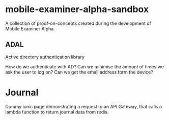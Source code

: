 # mobile-examiner-alpha-sandbox

A collection of proof-on-concepts created during the development of Mobile Examiner Alpha.

## ADAL

Active directory authentication library

How do we authenticate with AD? Can we minimise the amount of times we ask the user to log on? Can we get the email address form the device?

# Journal
Dummy ionic page demonstrating a request to an API Gateway, that calls a lambda function to return journal data from redis.